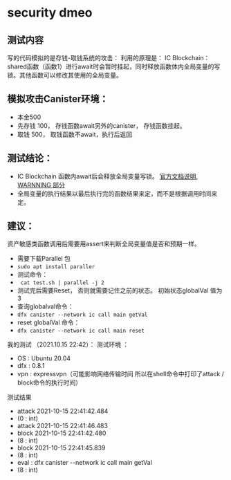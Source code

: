 # security dmeo
## 测试内容
写的代码模拟的是存钱-取钱系统的攻击：
利用的原理是： IC Blockchain：  shared函数（函数1）进行await时会暂时挂起，同时释放函数体内全局变量的写锁。其他函数可以修改其使用的全局变量。

## 模拟攻击Canister环境：
* 本金500
* 先存钱 100， 存钱函数await另外的canister， 存钱函数挂起。
* 取钱 500， 取钱函数不await，执行后返回

## 测试结论：
* IC Blockchain 函数内await后会释放全局变量写锁。 [官方文档说明, WARNNING 部分](https://sdk.dfinity.org/docs/language-guide/actors-async.html#_using_await_to_consume_async_futures)
* 全局变量的执行结果以最后执行完的函数结果来定，而不是根据调用时间来定。

## 建议：
资产敏感类函数调用后需要用assert来判断全局变量值是否和预期一样。

* 需要下载Parallel 包
* ``` sudo apt install paraller ```
* 测试命令：
* ```  cat test.sh | parallel -j 2 ```
* 测试完后需要Reset， 否则就需要记住之前的状态。 初始状态globalVal 值为 3
* 查询globalval命令：
* ``` dfx canister --network ic call main getVal ```
* reset globalVal 命令：
* ``` dfx canister --network ic call main reset ```

我的测试 （2021.10.15 22:42）：
测试环境 ： 
* OS : Ubuntu 20.04
* dfx : 0.8.1
* vpn : expressvpn（可能影响网络传输时间 所以在shell命令中打印了attack / block命令的执行时间）

测试结果
* attack 2021-10-15 22:41:42.484
* (0 : int)
* attack 2021-10-15 22:41:46.483
* block 2021-10-15 22:41:42.480
* (8 : int)
* block 2021-10-15 22:41:45.839
* (8 : int)
* eval : dfx canister --network ic call main getVal
* (8 : int)
